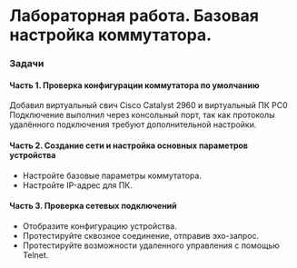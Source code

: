 # Лабораторная работа. Базовая настройка коммутатора.

### Задачи

#### Часть 1. Проверка конфигурации коммутатора по умолчанию
Добавил виртуальный свич Cisco Catalyst 2960 и виртуальный ПК PC0
Подключение выполнил через консольный порт, так как протоколы удалённого подключения требуют дополнительной настройки.

#### Часть 2. Создание сети и настройка основных параметров устройства
- Настройте базовые параметры коммутатора.
- Настройте IP-адрес для ПК.

#### Часть 3. Проверка сетевых подключений
- Отобразите конфигурацию устройства.
- Протестируйте сквозное соединение, отправив эхо-запрос.
- Протестируйте возможности удаленного управления с помощью Telnet.
